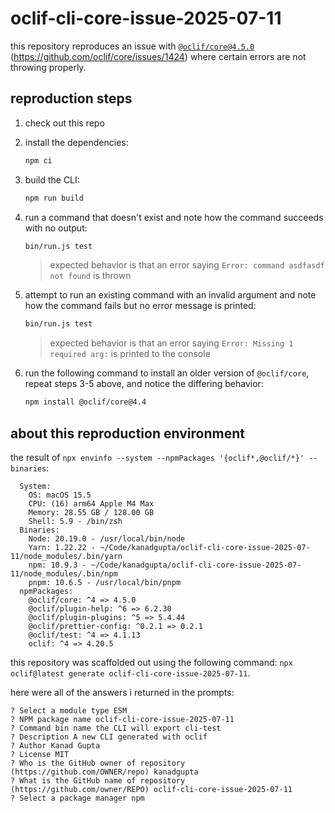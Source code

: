 # oclif-cli-core-issue-2025-07-11

this repository reproduces an issue with [`@oclif/core@4.5.0`](https://github.com/oclif/core/releases/tag/4.5.0) (https://github.com/oclif/core/issues/1424) where certain errors are not throwing properly.

## reproduction steps

1. check out this repo

2. install the dependencies:

   ```sh
   npm ci
   ```

3. build the CLI:

   ```sh
   npm run build
   ```

4. run a command that doesn't exist and note how the command succeeds with no output:

   ```sh
   bin/run.js test
   ```

   > expected behavior is that an error saying `Error: command asdfasdf not found` is thrown

5. attempt to run an existing command with an invalid argument and note how the command fails but no error message is printed:

   ```sh
   bin/run.js test
   ```

   > expected behavior is that an error saying `Error: Missing 1 required arg:` is printed to the console

6. run the following command to install an older version of `@oclif/core`, repeat steps 3-5 above, and notice the differing behavior:

   ```sh
   npm install @oclif/core@4.4
   ```

## about this reproduction environment

the result of `npx envinfo --system --npmPackages '{oclif*,@oclif/*}' --binaries`:

```
  System:
    OS: macOS 15.5
    CPU: (16) arm64 Apple M4 Max
    Memory: 28.55 GB / 128.00 GB
    Shell: 5.9 - /bin/zsh
  Binaries:
    Node: 20.19.0 - /usr/local/bin/node
    Yarn: 1.22.22 - ~/Code/kanadgupta/oclif-cli-core-issue-2025-07-11/node_modules/.bin/yarn
    npm: 10.9.3 - ~/Code/kanadgupta/oclif-cli-core-issue-2025-07-11/node_modules/.bin/npm
    pnpm: 10.6.5 - /usr/local/bin/pnpm
  npmPackages:
    @oclif/core: ^4 => 4.5.0
    @oclif/plugin-help: ^6 => 6.2.30
    @oclif/plugin-plugins: ^5 => 5.4.44
    @oclif/prettier-config: ^0.2.1 => 0.2.1
    @oclif/test: ^4 => 4.1.13
    oclif: ^4 => 4.20.5
```

this repository was scaffolded out using the following command: `npx oclif@latest generate oclif-cli-core-issue-2025-07-11`.

here were all of the answers i returned in the prompts:

```
? Select a module type ESM
? NPM package name oclif-cli-core-issue-2025-07-11
? Command bin name the CLI will export cli-test
? Description A new CLI generated with oclif
? Author Kanad Gupta
? License MIT
? Who is the GitHub owner of repository (https://github.com/OWNER/repo) kanadgupta
? What is the GitHub name of repository (https://github.com/owner/REPO) oclif-cli-core-issue-2025-07-11
? Select a package manager npm
```
